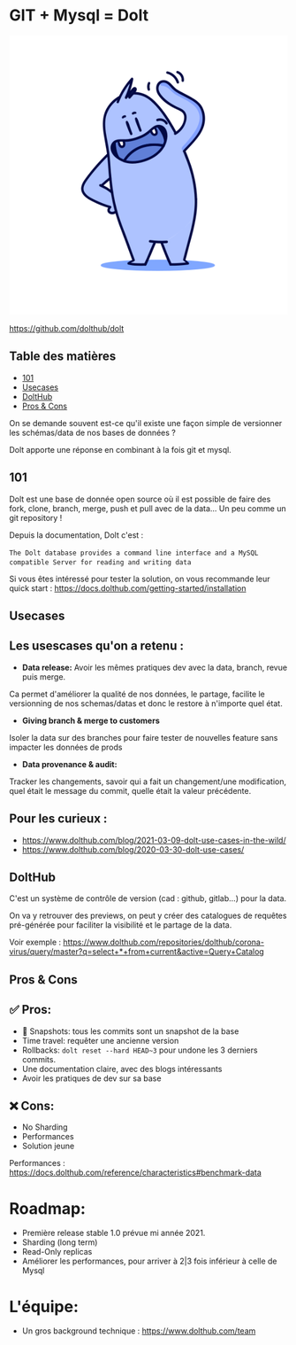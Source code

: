# GIT + Mysql = Dolt

![dolt logo](/img/dolt_hi.svg)

https://github.com/dolthub/dolt

## Table des matières

* [101](#101)
* [Usecases](#usecases)
* [DoltHub](#dolthub)
* [Pros & Cons](#pros-cons)

On se demande souvent est-ce qu'il existe une façon simple de versionner les schémas/data de nos bases de données ? 

Dolt apporte une réponse en combinant à la fois git et mysql.

## 101

Dolt est une base de donnée open source où il est possible de faire des fork, clone, branch, merge, push et pull avec de la data... Un peu comme un git repository !

Depuis la documentation, Dolt c'est : 

` The Dolt database provides a command line interface and a MySQL compatible Server for reading and writing data `

Si vous êtes intéressé pour tester la solution, on vous recommande leur quick start : https://docs.dolthub.com/getting-started/installation

## Usecases

Les usescases qu'on a retenu :
------------------------------

+ **Data release:** Avoir les mêmes pratiques dev avec la data, branch, revue puis merge.

Ca permet d'améliorer la qualité de nos données, le partage, facilite le versionning de nos schemas/datas et donc le restore à n'importe quel état.

+ **Giving branch & merge to customers**

Isoler la data sur des branches pour faire tester de nouvelles feature sans impacter les données de prods

+ **Data provenance & audit:**

Tracker les changements, savoir qui a fait un changement/une modification, quel était le message du commit, quelle était la valeur précédente.



Pour les curieux :
------------------

+ https://www.dolthub.com/blog/2021-03-09-dolt-use-cases-in-the-wild/
+ https://www.dolthub.com/blog/2020-03-30-dolt-use-cases/


## DoltHub

C'est un système de contrôle de version (cad : github, gitlab...)  pour la data.

On va y retrouver des previews, on peut y créer des catalogues de requêtes pré-générée pour faciliter la visibilité et le partage de la data.

Voir exemple : https://www.dolthub.com/repositories/dolthub/corona-virus/query/master?q=select+*+from+current&active=Query+Catalog

## Pros & Cons

✅ Pros:
--------

+ 📸 Snapshots: tous les commits sont un snapshot de la base 
+ Time travel: requêter une ancienne version
+ Rollbacks: `dolt reset --hard HEAD~3` pour undone les 3 derniers commits.
+ Une documentation claire, avec des blogs intéressants
+ Avoir les pratiques de dev sur sa base

❌ Cons:
--------

+ No Sharding 
+ Performances 
+ Solution jeune

Performances : https://docs.dolthub.com/reference/characteristics#benchmark-data

Roadmap:
========

+ Première release stable 1.0 prévue mi année 2021.
+ Sharding (long term)
+ Read-Only replicas
+ Améliorer les performances, pour arriver à 2|3 fois inférieur à celle de Mysql

L'équipe:
=========

* Un gros background technique :  https://www.dolthub.com/team

